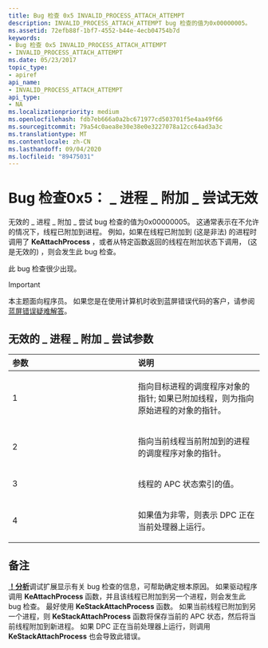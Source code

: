 ```yaml
---
title: Bug 检查 0x5 INVALID_PROCESS_ATTACH_ATTEMPT
description: INVALID_PROCESS_ATTACH_ATTEMPT bug 检查的值为0x00000005。
ms.assetid: 72efb88f-1bf7-4552-b44e-4ecb04754b7d
keywords:
- Bug 检查 0x5 INVALID_PROCESS_ATTACH_ATTEMPT
- INVALID_PROCESS_ATTACH_ATTEMPT
ms.date: 05/23/2017
topic_type:
- apiref
api_name:
- INVALID_PROCESS_ATTACH_ATTEMPT
api_type:
- NA
ms.localizationpriority: medium
ms.openlocfilehash: fdb7eb666a0a2bc671977cd503701f5e4aa49f66
ms.sourcegitcommit: 79a54c0aea8e30e38e0e3227078a12cc64ad3a3c
ms.translationtype: MT
ms.contentlocale: zh-CN
ms.lasthandoff: 09/04/2020
ms.locfileid: "89475031"
---
```

# <a name="bug-check-0x5-invalid_process_attach_attempt"></a>Bug 检查0x5： \_ 进程 \_ 附加 \_ 尝试无效


无效的 \_ 进程 \_ 附加 \_ 尝试 bug 检查的值为0x00000005。 这通常表示在不允许的情况下，线程已附加到进程。 例如，如果在线程已附加到 (这是非法) 的进程时调用了 **KeAttachProcess** ，或者从特定函数返回的线程在附加状态下调用， (这是无效的) ，则会发生此 bug 检查。

此 bug 检查很少出现。

> [!IMPORTANT]
> 本主题面向程序员。 如果您是在使用计算机时收到蓝屏错误代码的客户，请参阅[蓝屏错误疑难解答](https://www.windows.com/stopcode)。


## <a name="invalid_process_attach_attempt-parameters"></a>无效的 \_ 进程 \_ 附加 \_ 尝试参数


<table>
<colgroup>
<col width="50%" />
<col width="50%" />
</colgroup>
<thead>
<tr class="header">
<th align="left">参数</th>
<th align="left">说明</th>
</tr>
</thead>
<tbody>
<tr class="odd">
<td align="left"><p>1</p></td>
<td align="left"><p>指向目标进程的调度程序对象的指针; 如果已附加线程，则为指向原始进程的对象的指针。</p></td>
</tr>
<tr class="even">
<td align="left"><p>2</p></td>
<td align="left"><p>指向当前线程当前附加到的进程的调度程序对象的指针。</p></td>
</tr>
<tr class="odd">
<td align="left"><p>3</p></td>
<td align="left"><p>线程的 APC 状态索引的值。</p></td>
</tr>
<tr class="even">
<td align="left"><p>4</p></td>
<td align="left"><p>如果值为非零，则表示 DPC 正在当前处理器上运行。</p></td>
</tr>
</tbody>
</table>

 

<a name="remarks"></a>备注
-------

[**！分析**](-analyze.md)调试扩展显示有关 bug 检查的信息，可帮助确定根本原因。
如果驱动程序调用 **KeAttachProcess** 函数，并且该线程已附加到另一个进程，则会发生此 bug 检查。 最好使用 **KeStackAttachProcess** 函数。 如果当前线程已附加到另一个进程，则 **KeStackAttachProcess** 函数将保存当前的 APC 状态，然后将当前线程附加到新进程。 如果 DPC 正在当前处理器上运行，则调用 **KeStackAttachProcess** 也会导致此错误。

 

 




